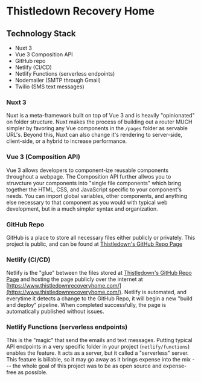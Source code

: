 # Thistledown Recovery Home

## Technology Stack

 - Nuxt 3
 - Vue 3 Composition API
 - GitHub repo
 - Netlify (CI/CD)
 - Netlify Functions (serverless endpoints)
 - Nodemailer (SMTP through Gmail)
 - Twilio (SMS text messages)

### Nuxt 3

Nuxt is a meta-framework built on top of Vue 3 and is heavily "opinionated" on folder structure. Nuxt makes the process of building out a router MUCH simpler by favoring any Vue components in the `/pages` folder as servable URL's. Beyond this, Nuxt can also change it's rendering to server-side, client-side, or a hybrid to increase performance.

### Vue 3 (Composition API)

Vue 3 allows developers to component-ize reusable components throughout a webpage. The Composition API further allwos you to struvcture your components into "single file components" which bring together the HTML, CSS, and JavaScript specific to your component's needs. You can import global variables, other components, and anything else necessary to that component as you would with typical web development, but in a much simpler syntax and organization.

### GitHub Repo

GitHub is a place to store all necessary files either publicly or privately. This project is public, and can be found at [Thistledown's GitHub Repo Page](https://github.com/dchisholm125/thistledown-2/)

### Netlify (CI/CD)

Netlify is the "glue" between the files stored at [Thistledown's GitHub Repo Page](https://github.com/dchisholm125/thistledown-2/) and hosting the page publicly over the internet at [https://www.thistledownrecoveryhome.com/](https://www.thistledownrecoveryhome.com/). Netlify is automated, and everytime it detects a change to the GitHub Repo, it will begin a new "build and deploy" pipeline. When completed successfully, the page is automatically published without issues.

### Netlify Functions (serverless endpoints)

This is the "magic" that send the emails and text messages. Putting typical API endpoints in a very specific folder in your project (`netlify/functions`) enables the feature. It acts as a server, but it called a "serverless" server. This feature is billable, so it may go away as it brings expense into the mix --- the whole goal of this project was to be as open source and expense-free as possible.
